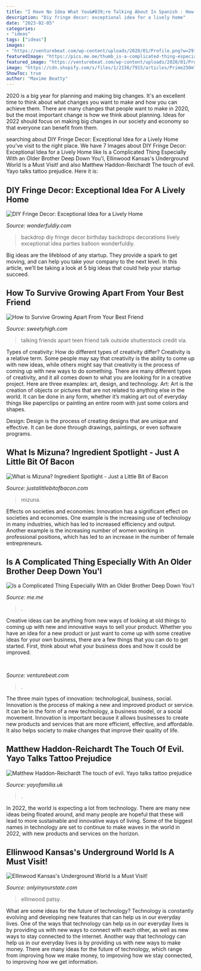 ```yaml
---
title: "I Have No Idea What You&#039;re Talking About In Spanish : How To Survive Growing Apart From Your Best Friend"
description: "Diy fringe decor: exceptional idea for a lively home"
date: "2023-02-05"
categories:
- "ideas"
tags: ["ideas"]
images:
- "https://venturebeat.com/wp-content/uploads/2020/01/Profile.png?w=291"
featuredImage: "https://pics.me.me/thumb_is-a-complicated-thing-especially-with-an-older-brother-deep-67214413.png"
featured_image: "https://venturebeat.com/wp-content/uploads/2020/01/Profile.png?w=291"
image: "https://cdn.shopify.com/s/files/1/2156/7915/articles/Prime250ml_1_1800x1800_c30a2390-4fd7-4b4e-96a0-6ec4f5a41887_1200x1200.jpg?v=1598554566"
ShowToc: true
author: "Maxime Beatty"
---
```



2020 is a big year for planning and making big changes. It's an excellent time to think about what changes you want to make and how you can achieve them.
There are many changes that people want to make in 2020, but the most important change is how we think about planning. Ideas for 2022 should focus on making big changes in our society and economy so that everyone can benefit from them.

	

		
searching about DIY Fringe Decor: Exceptional Idea for a Lively Home you've visit to the right place. We have 7 Images about DIY Fringe Decor: Exceptional Idea for a Lively Home like Is a Complicated Thing Especially With an Older Brother Deep Down You&#039;l, Ellinwood Kansas&#039;s Underground World Is a Must Visit! and also Matthew Haddon-Reichardt The touch of evil. Yayo talks tattoo prejudice. Here it is:
		
    
## DIY Fringe Decor: Exceptional Idea For A Lively Home

<img loading=lazy src="https://cdn.wonderfuldiy.com/wp-content/uploads/2018/02/Fringe-party-backdrop--768x1024.jpeg" onerror="this.onerror=null;this.src='https://tse1.mm.bing.net/th?id=OIP.ItJRmApFyJq_cToqDKXDcgHaJ4&amp;pid=15.1';" alt="DIY Fringe Decor: Exceptional Idea for a Lively Home">

_Source: wonderfuldiy.com_

>backdrop diy fringe decor birthday backdrops decorations lively exceptional idea parties balloon wonderfuldiy. 

	

Big ideas are the lifeblood of any startup. They provide a spark to get moving, and can help you take your company to the next level. In this article, we’ll be taking a look at 5 big ideas that could help your startup succeed.

    
## How To Survive Growing Apart From Your Best Friend

<img loading=lazy src="https://d2rd7etdn93tqb.cloudfront.net/wp-content/uploads/2016/08/two-girls-talking-082916.jpg" onerror="this.onerror=null;this.src='https://tse4.mm.bing.net/th?id=OIP.AG1BO0tgXlax2iisEXLxzwHaE8&amp;pid=15.1';" alt="How to Survive Growing Apart From Your Best Friend">

_Source: sweetyhigh.com_

>talking friends apart teen friend talk outside shutterstock credit via. 

	

Types of creativity: How do different types of creativity differ?
Creativity is a relative term. Some people may say that creativity is the ability to come up with new ideas, while others might say that creativity is the process of coming up with new ways to do something. There are many different types of creativity, and it all comes down to what you are looking for in a creative project. Here are three examples: art, design, and technology.
Art: Art is the creation of objects or pictures that are not related to anything else in the world. It can be done in any form, whether it’s making art out of everyday things like paperclips or painting an entire room with just some colors and shapes.

Design: Design is the process of creating designs that are unique and effective. It can be done through drawings, paintings, or even software programs.

    
## What Is Mizuna? Ingredient Spotlight - Just A Little Bit Of Bacon

<img loading=lazy src="https://www.justalittlebitofbacon.com/wp-content/uploads/2018/08/mizuna-for-facebook.jpg" onerror="this.onerror=null;this.src='https://tse3.mm.bing.net/th?id=OIP.mgZVedMnkB1T0HpnQNSv-gHaD4&amp;pid=15.1';" alt="What is Mizuna? Ingredient Spotlight - Just a Little Bit of Bacon">

_Source: justalittlebitofbacon.com_

>mizuna. 

	

Effects on societies and economies:
Innovation has a significant effect on societies and economies. One example is the increasing use of technology in many industries, which has led to increased efficiency and output. Another example is the increasing number of women working in professional positions, which has led to an increase in the number of female entrepreneurs.

    
## Is A Complicated Thing Especially With An Older Brother Deep Down You&#039;l

<img loading=lazy src="https://pics.me.me/thumb_is-a-complicated-thing-especially-with-an-older-brother-deep-67214413.png" onerror="this.onerror=null;this.src='https://tse2.mm.bing.net/th?id=OIP.7IxwlB_hWJgfxhLd1mdsogAAAA&amp;pid=15.1';" alt="Is a Complicated Thing Especially With an Older Brother Deep Down You&#039;l">

_Source: me.me_

>. 

	

Creative ideas can be anything from new ways of looking at old things to coming up with new and innovative ways to sell your product. Whether you have an idea for a new product or just want to come up with some creative ideas for your own business, there are a few things that you can do to get started. First, think about what your business does and how it could be improved.

    
## 

<img loading=lazy src="https://venturebeat.com/wp-content/uploads/2020/01/Profile.png?w=291" onerror="this.onerror=null;this.src='https://tse4.mm.bing.net/th?id=OIP.LJoldeBoXQJL64p5Ct2WtQAAAA&amp;pid=15.1';" alt="">

_Source: venturebeat.com_

>. 

	

The three main types of innovation: technological, business, social.
Innovation is the process of making a new and improved product or service. It can be in the form of a new technology, a business model, or a social movement. Innovation is important because it allows businesses to create new products and services that are more efficient, effective, and affordable. It also helps society to make changes that improve their quality of life.

    
## Matthew Haddon-Reichardt The Touch Of Evil. Yayo Talks Tattoo Prejudice

<img loading=lazy src="https://cdn.shopify.com/s/files/1/2156/7915/articles/Prime250ml_1_1800x1800_c30a2390-4fd7-4b4e-96a0-6ec4f5a41887_1200x1200.jpg?v=1598554566" onerror="this.onerror=null;this.src='https://tse4.mm.bing.net/th?id=OIP.EyKz7kqDZOrGsk-uu6zozAHaHa&amp;pid=15.1';" alt="Matthew Haddon-Reichardt The touch of evil. Yayo talks tattoo prejudice">

_Source: yayofamilia.uk_

>. 

	

In 2022, the world is expecting a lot from technology. There are many new ideas being floated around, and many people are hopeful that these will lead to more sustainable and innovative ways of living. Some of the biggest names in technology are set to continue to make waves in the world in 2022, with new products and services on the horizon.

    
## Ellinwood Kansas&#039;s Underground World Is A Must Visit!

<img loading=lazy src="https://cdn.onlyinyourstate.com/wp-content/uploads/2016/06/o-301-700x525.jpg" onerror="this.onerror=null;this.src='https://tse3.mm.bing.net/th?id=OIP.CO1ZJ16ERltkhOUAdfOn-AHaFj&amp;pid=15.1';" alt="Ellinwood Kansas&#039;s Underground World Is a Must Visit!">

_Source: onlyinyourstate.com_

>ellinwood patsy. 

	

What are some ideas for the future of technology?
Technology is constantly evolving and developing new features that can help us in our everyday lives. One of the ways that technology can help us in our everyday lives is by providing us with new ways to connect with each other, as well as new ways to stay connected to the internet. Another way that technology can help us in our everyday lives is by providing us with new ways to make money. There are many ideas for the future of technology, which range from improving how we make money, to improving how we stay connected, to improving how we get information.


